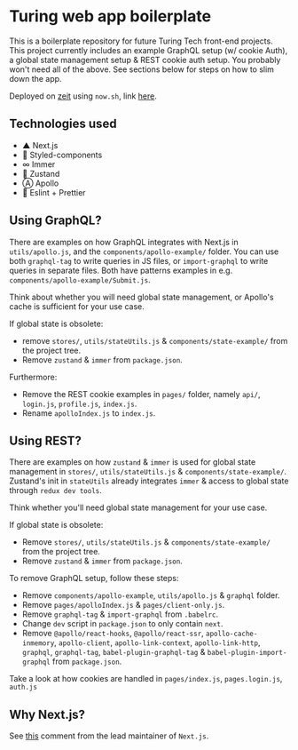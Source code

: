 # Turing web app boilerplate
This is a boilerplate repository for future Turing Tech front-end projects.
This project currently includes an example GraphQL setup (w/ cookie Auth), a global state management setup & REST cookie auth setup.
You probably won't need all of the above. See sections below for steps on how to slim down the app.

Deployed on [zeit](now.sh) using `now.sh`, link [here](https://turing-boilerplate.now.sh/).

## Technologies used
- ▲ Next.js
- 💅 Styled-components
- ∞ Immer
- 🐻 Zustand
- Ⓐ Apollo
- 🎀 Eslint + Prettier

## Using GraphQL?
There are examples on how GraphQL integrates with Next.js in `utils/apollo.js`, and the `components/apollo-example/` folder.
You can use both `graphql-tag` to write queries in JS files, or `import-graphql` to write queries in separate files.
Both have patterns examples in e.g. `components/apollo-example/Submit.js`.

Think about whether you will need global state management, or Apollo's cache is sufficient for your use case.

If global state is obsolete:
- remove `stores/`, `utils/stateUtils.js` & `components/state-example/` from the project tree.
- Remove `zustand` & `immer` from `package.json`.

Furthermore:
- Remove the REST cookie examples in `pages/` folder, namely `api/`, `login.js`, `profile.js`, `index.js`.
- Rename `apolloIndex.js` to `index.js`.

## Using REST?
There are examples on how `zustand` & `immer` is used for global state management in `stores/`, `utils/stateUtils.js` & `components/state-example/`.
Zustand's init in `stateUtils` already integrates `immer` & access to global state through `redux dev tools`.

Think whether you'll need global state management for your use case.

If global state is obsolete:
- Remove `stores/`, `utils/stateUtils.js` & `components/state-example/` from the project tree.
- Remove `zustand` & `immer` from `package.json`.

To remove GraphQL setup, follow these steps:
- Remove `components/apollo-example`, `utils/apollo.js` & `graphql` folder.
- Remove `pages/apolloIndex.js` & `pages/client-only.js`.
- Remove `graphql-tag` & `import-graphql` from `.babelrc`.
- Change `dev` script in `package.json` to only contain `next`.
- Remove `@apollo/react-hooks`, `@apollo/react-ssr`, `apollo-cache-inmemory`, `apollo-client`, `apollo-link-context`, `apollo-link-http`, `graphql`, `graphql-tag`, `babel-plugin-graphql-tag` & `babel-plugin-import-graphql` from `package.json`.

Take a look at how cookies are handled in `pages/index.js`, `pages.login.js`, `auth.js`

## Why Next.js?
 See [this](https://www.reddit.com/r/reactjs/comments/au5z1u/does_nextjs_will_be_soon_obsolete/ehgxu5p/?context=1) comment from the lead maintainer of `Next.js`.
